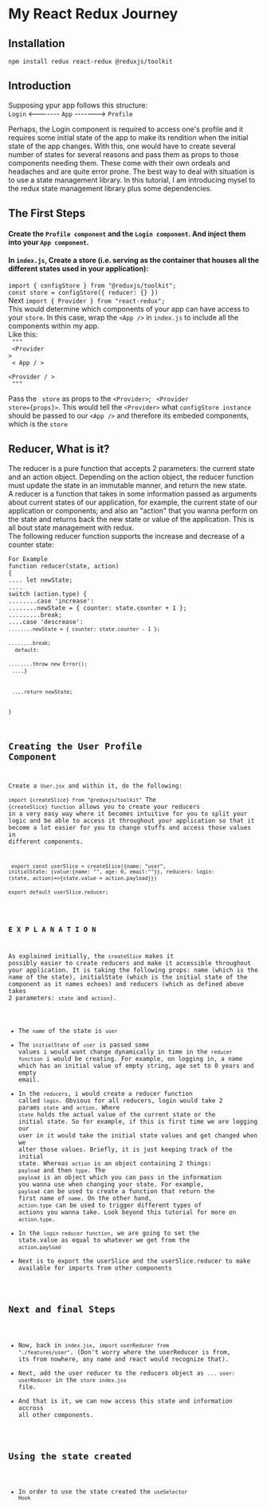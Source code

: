 # My React Redux Journey 

## Installation

<code>npm install redux react-redux @reduxjs/toolkit</code>

## Introduction

Supposing ypur app follows this structure:  
<code>Login</code> <------- <code>App</code> -------> <code>Profile</code>

Perhaps, the Login component is required to access one's profile and it requires some initial state of the app to make its rendition when the initial state of the app changes. With this, one would have to create several number of states for several reasons and pass them as props to those components needing them. These come with their own ordeals and headaches and are quite error prone. The best way to deal with situation is to use a state management library. In this tutorial, I am introducing mysel to the redux state management library plus some dependencies.

## The First Steps

#### Create the  <code>Profile component</code> and the <code>Login component</code>. And inject them into your <code>App component</code>.
#### In <code>index.js</code>, Create a store (i.e. serving as the container that houses all the different states used in your application): <br />
<code>import { configStore } from "@reduxjs/toolkit";</code> <br />
<code>const store = configStore({ reducer: {} })</code> <br />
Next <code>import { Provider } from "react-redux";</code> <br />
This would determine which components of your app can have access to your <code>store</code>. In this case, wrap the <code>&lt;App /&gt;</code> in <code>index.js</code> to include all the components within my app.
<br />
Like this:  <br />
<code> """</code>
<br />
<code> &lt;Provider &gt;</code>
<br />
<code> &lt; App / &gt; </code>
<br />
<code> &lt;Provider / &gt;</code>
<br />
<code> """</code>
<br />

Pass the <code> store</code> as props to the <code>&lt;Provider&gt;</code>; <code> &lt;Provider store={props}&gt;</code>. This would tell the <code>&lt;Provider&gt;</code> what <code>configStore instance</code> should be passed to our <code>&lt;App /&gt;</code> and therefore its embeded components, which is the <code>store</code>
<br />

## Reducer, What is it?
The reducer is a pure function that accepts 2 parameters: the current state and an action object. Depending on the action object, the reducer function must update the state in an immutable manner, and return the new state. <br />
A reducer is a function that takes in some information passed as arguments about current states of our application, for example, the current state of our application or components; and also an "action" that you wanna perform on the state and returns back the new state or value of the application.
This is all bout state management with redux.
<br />
The following reducer function supports the increase and decrease of a counter state:

<code>For Example</code>
<br />
<code>function reducer(state, action) { </code> <br />
<code>.... let newState; </code> <br />
<code>.... switch (action.type) {  </code> <br />
 <code>........case 'increase':  </code>
 <code>........newState = { counter: state.counter + 1 };  </code> <br />
<code>.........break; </code> <br />
<code>....case 'descrease':
<code>........newState = { counter: state.counter - 1 }; </code> <br />
<code>........break; </code> <br />
<code>    default: </code> <br />
<code>........throw new Error(); </code> <br />
<code>....} </code> <br />
 <br />
<code>....return newState; </code> <br />
 <br />
<code>}</code>
 
 ## Creating the User Profile Component
 
 Create a <code>User.jsx</code> and within it, do the following:
 <br/>
 <code>import {createSlice} from "@reduxjs/toolkit"</code>
 The <code>{createSlice} function</code> allows you to create your reducers in a very easy way where it becomes intuitive for you to split your logic and be able to access it throughout your application so that it become a lot easier for you to change stuffs and access those values in different components.
 <br />

 
<code> export const userSlice = createSlice({name: "user", initialState: {value:{name: "", age: 0, email:""}}, reducers: login: (state, action)=>{state.value = action.payload}})</code>
<br />
 <code>export default userSlice.reducer;</code>
 <br />
 <br />
### E X P L A N A T I O N
 As explained initially, the <code>createSlice</code> makes it possibly easier to create reducers and make it accessible throughout your application.
  It is taking the following props: name (which is the name of the state), initialState (which is the initial state of the component as it names echoes) and reducers (which as defined above takes 2 parameters: <code>state</code> and <code>action</code>).
 - The <code>name</code> of the state is <code>user</code>
 - The <code>initialState</code> of <code>user</code> is passed some values i would want change dynamically in time in the <code>reducer function</code> i would be creating. For example, on logging in, a name which has an initial value of empty string, age set to 0 years and empty email.
 - In the <code>reducers</code>, i would create a reducer function called <code>login</code>. Obvious for all reducers, login would take 2 params <code>state</code> and <code>action</code>. Where <code>state</code> holds the actual value of the current state or the initial state. So for example, if this is first time we are logging our user in it would take the initial state values and get changed when we alter those values. Briefly, it is just keeping track of the initial state. Whereas <code>action</code> is an object containing 2 things: <code>payload</code> and then <code>type</code>. The <code>payload</code> is an object which you can pass in the information you wanna use when changing your state. For example, <code>payload</code> can be used to create a function that return the first name of <code>name</code>. On the other hand, <code>action.type</code> can be used to trigger different types of actions you wanna take. Look beyond this tutorial for more on  <code>action.type</code>.
 - In the  <code>login reducer function</code>, we are going to set the state.value as equal to whatever we get from the <code>action.payload</code>
 - Next is to export the userSlice and the userSlice.reducer to make available for imports from other components
 
 ## Next and final Steps 
 
- Now, back in <code>index.jsx</code>, <code>import userReducer from "./features/user"</code>. (Don't worry where the userReducer is from, its from nowhere, any name and react would recognize that). 
 - Next, add the user reducer to the reducers object as <code>... user: userReducer</code> in the <code>store</code> <code>index.jsx</code> file.
 - And that is it, we can now access this state and information accross all other components.
 
 
 ## Using the state created 
- In order to use the state created the <code>useSelector Hook</code>
 
 
